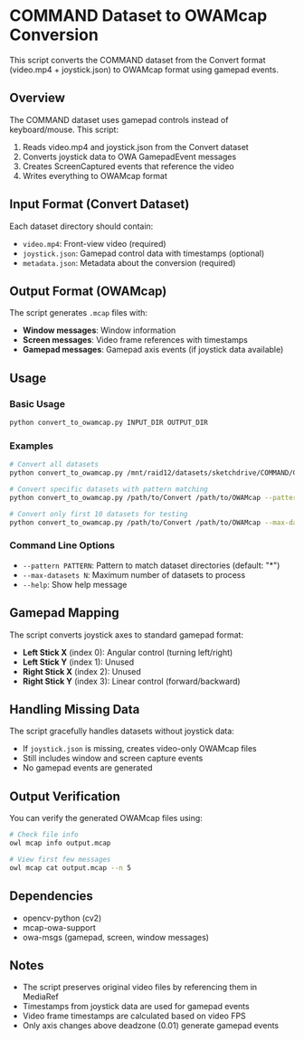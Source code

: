# COMMAND Dataset to OWAMcap Conversion

This script converts the COMMAND dataset from the Convert format (video.mp4 + joystick.json) to OWAMcap format using gamepad events.

## Overview

The COMMAND dataset uses gamepad controls instead of keyboard/mouse. This script:

1. Reads video.mp4 and joystick.json from the Convert dataset
2. Converts joystick data to OWA GamepadEvent messages
3. Creates ScreenCaptured events that reference the video
4. Writes everything to OWAMcap format

## Input Format (Convert Dataset)

Each dataset directory should contain:
- `video.mp4`: Front-view video (required)
- `joystick.json`: Gamepad control data with timestamps (optional)
- `metadata.json`: Metadata about the conversion (required)

## Output Format (OWAMcap)

The script generates `.mcap` files with:
- **Window messages**: Window information
- **Screen messages**: Video frame references with timestamps
- **Gamepad messages**: Gamepad axis events (if joystick data available)

## Usage

### Basic Usage

```bash
python convert_to_owamcap.py INPUT_DIR OUTPUT_DIR
```

### Examples

```bash
# Convert all datasets
python convert_to_owamcap.py /mnt/raid12/datasets/sketchdrive/COMMAND/Convert /mnt/raid12/datasets/sketchdrive/COMMAND/OWAMcap

# Convert specific datasets with pattern matching
python convert_to_owamcap.py /path/to/Convert /path/to/OWAMcap --pattern "94f410*"

# Convert only first 10 datasets for testing
python convert_to_owamcap.py /path/to/Convert /path/to/OWAMcap --max-datasets 10
```

### Command Line Options

- `--pattern PATTERN`: Pattern to match dataset directories (default: "*")
- `--max-datasets N`: Maximum number of datasets to process
- `--help`: Show help message

## Gamepad Mapping

The script converts joystick axes to standard gamepad format:

- **Left Stick X** (index 0): Angular control (turning left/right)
- **Left Stick Y** (index 1): Unused
- **Right Stick X** (index 2): Unused  
- **Right Stick Y** (index 3): Linear control (forward/backward)

## Handling Missing Data

The script gracefully handles datasets without joystick data:
- If `joystick.json` is missing, creates video-only OWAMcap files
- Still includes window and screen capture events
- No gamepad events are generated

## Output Verification

You can verify the generated OWAMcap files using:

```bash
# Check file info
owl mcap info output.mcap

# View first few messages
owl mcap cat output.mcap --n 5
```

## Dependencies

- opencv-python (cv2)
- mcap-owa-support
- owa-msgs (gamepad, screen, window messages)

## Notes

- The script preserves original video files by referencing them in MediaRef
- Timestamps from joystick data are used for gamepad events
- Video frame timestamps are calculated based on video FPS
- Only axis changes above deadzone (0.01) generate gamepad events
